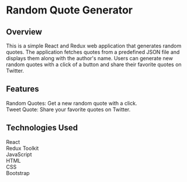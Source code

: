# Random Quote Generator

## Overview
This is a simple React and Redux web application that generates random quotes. The application fetches quotes from a predefined JSON file and displays them along with the author's name. Users can generate new random quotes with a click of a button and share their favorite quotes on Twitter.

## Features
Random Quotes: Get a new random quote with a click.  
Tweet Quote: Share your favorite quotes on Twitter.

## Technologies Used  
React  
Redux Toolkit  
JavaScript  
HTML  
CSS  
Bootstrap  


